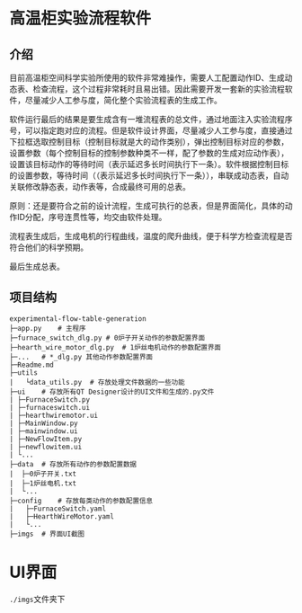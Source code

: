 # 高温柜实验流程软件

## 介绍

目前高温柜空间科学实验所使用的软件非常难操作，需要人工配置动作ID、生成动态表、检查流程，这个过程非常耗时且易出错。因此需要开发一套新的实验流程软件，尽量减少人工参与度，简化整个实验流程表的生成工作。

软件运行最后的结果是要生成含有一堆流程表的总文件，通过地面注入实验流程序号，可以指定跑对应的流程。但是软件设计界面，尽量减少人工参与度，直接通过下拉框选取控制目标（控制目标就是大的动作类别），弹出控制目标对应的参数，设置参数（每个控制目标的控制参数种类不一样，配了参数的生成对应动作表），设置该目标动作的等待时间（表示延迟多长时间执行下一条）。软件根据控制目标的设置参数，等待时间（（表示延迟多长时间执行下一条）），串联成动态表，自动关联修改静态表，动作表等，合成最终可用的总表。

原则：还是要符合之前的设计流程，生成可执行的总表，但是界面简化，具体的动作ID分配，序号连贯性等，均交由软件处理。

流程表生成后，生成电机的行程曲线，温度的爬升曲线，便于科学方检查流程是否符合他们的科学预期。

最后生成总表。

## 项目结构

```
experimental-flow-table-generation
├─app.py	# 主程序
├─furnace_switch_dlg.py	# 0炉子开关动作的参数配置界面
├─hearth_wire_motor_dlg.py	# 1炉丝电机动作的参数配置界面
├─...	# *_dlg.py 其他动作参数配置界面
├─Readme.md
├─utils
|   └data_utils.py	# 存放处理文件数据的一些功能
├─ui	# 存放所有QT Designer设计的UI文件和生成的.py文件
| ├─FurnaceSwitch.py
| ├─furnaceswitch.ui
| ├─hearthwiremotor.ui
| ├─MainWindow.py
| ├─mainwindow.ui
| ├─NewFlowItem.py
| ├─newflowitem.ui
| └...	
├─data	# 存放所有动作的参数配置数据
|  ├─0炉子开关.txt
|  ├─1炉丝电机.txt
|  └...
├─config	# 存放每类动作的参数配置信息
|   ├─FurnaceSwitch.yaml	
|   ├─HearthWireMotor.yaml	
|   └... 
├─imgs  # 界面UI截图
```
# UI界面
`./imgs`文件夹下

